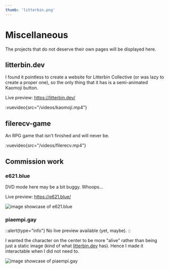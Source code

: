 ```yaml
---
thumb: 'litterbin.png'
---
```


# Miscellaneous
The projects that do not deserve their own pages will be displayed here.

## litterbin.dev
I found it pointless to create a website for Litterbin Collective (or was lazy
to create a proper one), so the only thing that it has is a semi-animated
Kaomoji button.

Live preview: https://litterbin.dev/

:vuevideo{src="/videos/kaomoji.mp4"}

## filerecv-game
An RPG game that isn't finished and will never be.

:vuevideo{src="/videos/filerecv.mp4"}

## Commission work
### e621.blue
DVD mode here may be a bit buggy. Whoops...

Live preview: https://e621.blue/

![image showcase of e621.blue](/images/e621.blue.png)

### piaempi.gay
::alert{type="info"}
No live preview available (yet, maybe).
::

I wanted the character on the center to be more "alive" rather than being just
a static image (kind of what [litterbin.dev](https://litterbin.dev) has). Hence
I made it interactable when I did not need to.

![image showcase of piaempi.gay](/images/piaempi.gay.png)